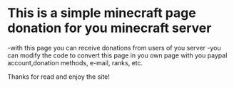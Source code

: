 # This is a simple minecraft page donation for you minecraft server
-with this page you can receive donations from users of you server
-you can modify the code to convert this page in you own page with you paypal account,donation methods, e-mail, ranks, etc.

Thanks for read and enjoy the site!
